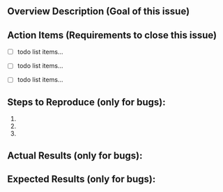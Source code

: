 ## Overview Description (Goal of this issue)


## Action Items (Requirements to close this issue)
- [ ] todo list items...
- [ ] todo list items...
- [ ] todo list items...


## Steps to Reproduce (only for bugs):
1. 
2. 
3. 


## Actual Results (only for bugs):


## Expected Results (only for bugs):

